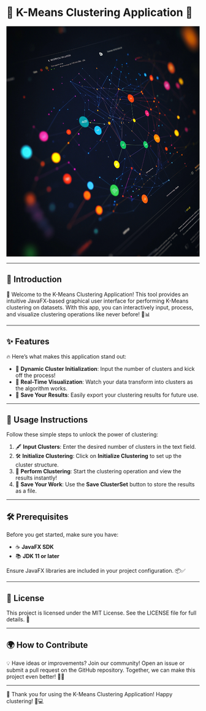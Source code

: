 # 🌟 **K-Means Clustering Application** 🌟

<div align="center">
  <img src="cluster.png" alt="K-Means Clustering Logo" width="600" height="600">
</div>

---

## 🚀 **Introduction**
🎉 Welcome to the K-Means Clustering Application! This tool provides an intuitive JavaFX-based graphical user interface for performing K-Means clustering on datasets. With this app, you can interactively input, process, and visualize clustering operations like never before! 🎨📊

---

## ✨ **Features**
🔥 Here’s what makes this application stand out:

- 🧮 **Dynamic Cluster Initialization**: Input the number of clusters and kick off the process!
- 🎥 **Real-Time Visualization**: Watch your data transform into clusters as the algorithm works.
- 💾 **Save Your Results**: Easily export your clustering results for future use.

---

## 📖 **Usage Instructions**
Follow these simple steps to unlock the power of clustering:

1. 🖋️ **Input Clusters**: Enter the desired number of clusters in the text field.
2. 🛠️ **Initialize Clustering**: Click on **Initialize Clustering** to set up the cluster structure.
3. 🚦 **Perform Clustering**: Start the clustering operation and view the results instantly!
4. 📂 **Save Your Work**: Use the **Save ClusterSet** button to store the results as a file.

---

## 🛠️ **Prerequisites**
Before you get started, make sure you have:

- ☕ **JavaFX SDK**
- 📚 **JDK 11 or later**

Ensure JavaFX libraries are included in your project configuration. 📦✅

---

## 📜 **License**
This project is licensed under the MIT License. See the LICENSE file for full details. 📝

---

## 🌍 **How to Contribute**
💡 Have ideas or improvements? Join our community! Open an issue or submit a pull request on the GitHub repository. Together, we can make this project even better! 🤝✨

---

🎉 Thank you for using the K-Means Clustering Application! Happy clustering! 🎈💻
